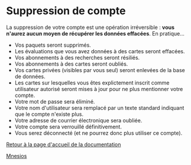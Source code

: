﻿# Suppression de compte

La suppression de votre compte est une opération irréversible : **vous n'aurez aucun moyen de récupérer les données effacées**.
En pratique...
- Vos paquets seront supprimés.
- Les évaluations que vous avez données à des cartes seront effacées.
- Vos abonnements à des recherches seront résiliés.
- Vos abonnements à des cartes seront oubliés.
- Vos cartes privées (visibles par vous seul) seront enlevées de la base de données.
- Les cartes sur lesquelles vous êtes explictement inscrit comme utilisateur autorisé seront mises à jour pour ne plus mentionner votre compte.
- Votre mot de passe sera éliminé.
- Votre nom d'utilisateur sera remplacé par un texte standard indiquant que le compte n'existe plus.
- Votre adresse de courrier électronique sera oubliée.
- Votre compte sera verrouillé définitivement.
- Vous serez déconnecté (et ne pourrez donc plus utiliser ce compte).


[Retour à la page d'accueil de la documentation](/)

[Mnesios](https://www.mnesios.com/)
